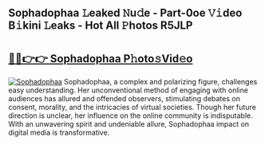 ## Sophadophaa 𝙻eaked 𝙽u𝚍e - Part-0oe 𝚅𝚒deo B𝚒kini 𝙻eaks - Hot All 𝙿hotos R5JLP

# <h2><a href="http://ld0ruco.urlbe.top/?page=Sophadophaa">🔗🔗👉👉 Sophadophaa P𝚑oto𝚜Vid𝚎o</a></h2>

[![Sophadophaa](https://i.imgur.com/eBuTRDB.gif)](http://ld0ruco.urlbe.top/?page=Sophadophaa)
Sophadophaa, a complex and polarizing figure, challenges easy understanding. Her unconventional method of engaging with online audiences has allured and offended observers, stimulating debates on consent, morality, and the intricacies of virtual societies. Though her future direction is unclear, her influence on the online community is indisputable. With an unwavering spirit and undeniable allure, Sophadophaa impact on digital media is transformative.

